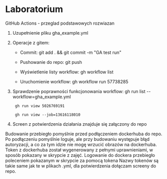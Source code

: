 # Laboratorium

GitHub Actions - przeglad podstawowych rozwiazan

1. Uzupełnienie pliku gha_example.yml

2. Operacje z gitem: 
    - Commit: 
        git add . && git commit -m "GA test run"

    - Pushowanie do repo:
        git push

    - Wyświetlenie listy workflow:
        gh workflow list
    
    - Uruchomienie workflow:
        gh workflow run 57738285

3. Sprawdzenie poprawności funkcjonowania workflow:
        gh run list --workflow=gha_example.yml

        gh run view 5026769191

        gh run view --job=13616118010

4. Screen z potwierdzenia działania znajduje się załączony do repo

Budowanie przebiegło pomyślnie przed podłączeniem dockerhuba do repo.
Po podłączeniu pomyślnie loguje, ale przy budowaniu występuje błąd autoryzacji, a co za tym idzie nie mogę wrzucić obrazów na dockerhuba.
Token z dockerhuba został wygenerowany z pełnymi uprawnieniami, w sposób pokazany w skrypcie z zajęć.
Logowanie do dockera przebiegło poleceniem pokazanym w skrypcie za pomocą tokena
Nazwy tokenów są takie same jak te w plikach .yml, dla potwierdzenia dołączam screeny do repo.
